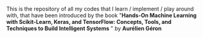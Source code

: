 This is the repository of all my codes that I learn / implement / play around with, that have been introduced by the book "**Hands-On Machine Learning with Scikit-Learn, Keras, and TensorFlow: Concepts, Tools, and Techniques to Build Intelligent Systems** " by **Aurélien Géron**

